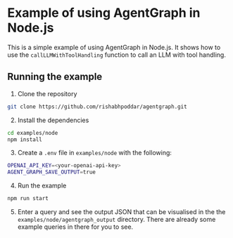 # Example of using AgentGraph in Node.js

This is a simple example of using AgentGraph in Node.js. It shows how to use the `callLLMWithToolHandling` function to call an LLM with tool handling.

## Running the example

1. Clone the repository

```bash
git clone https://github.com/rishabhpoddar/agentgraph.git
```

2. Install the dependencies

```bash
cd examples/node
npm install
```

3. Create a `.env` file in `examples/node` with the following:

```bash
OPENAI_API_KEY=<your-openai-api-key>
AGENT_GRAPH_SAVE_OUTPUT=true
```

4. Run the example

```bash
npm run start
```

5. Enter a query and see the output JSON that can be visualised in the the `examples/node/agentgraph_output` directory. There are already some example queries in there for you to see.
